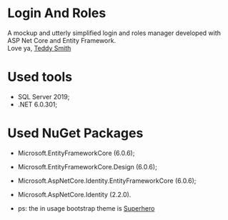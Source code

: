 # Login And Roles
A mockup and utterly simplified login and roles manager developed with ASP Net Core and Entity Framework. <br> Love ya, [Teddy Smith](https://www.youtube.com/c/TeddySmithNC)

# Used tools
- SQL Server 2019;
- .NET 6.0.301;

# Used NuGet Packages
- Microsoft.EntityFrameworkCore (6.0.6);
- Microsoft.EntityFrameworkCore.Design (6.0.6);
- Microsoft.AspNetCore.Identity.EntityFrameworkCore (6.0.6);
- Microsoft.AspNetCore.Identity (2.2.0).

- ps: the in usage bootstrap theme is [Superhero](https://bootswatch.com/superhero/)

